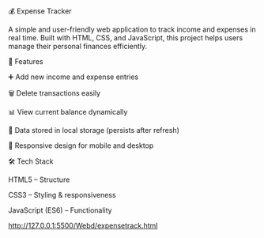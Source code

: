 💰 Expense Tracker

A simple and user-friendly web application to track income and expenses in real time.
Built with HTML, CSS, and JavaScript, this project helps users manage their personal finances efficiently.

🚀 Features

➕ Add new income and expense entries

🗑️ Delete transactions easily

📊 View current balance dynamically

💾 Data stored in local storage (persists after refresh)

📱 Responsive design for mobile and desktop

🛠️ Tech Stack

HTML5 – Structure

CSS3 – Styling & responsiveness

JavaScript (ES6) – Functionality


http://127.0.0.1:5500/Webd/expensetrack.html
